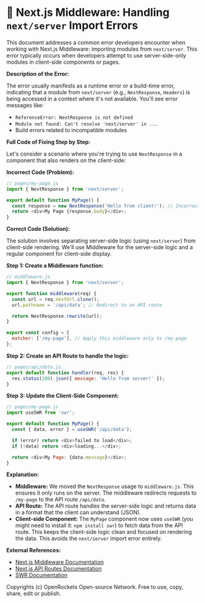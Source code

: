 # 🐞 Next.js Middleware: Handling `next/server` Import Errors


This document addresses a common error developers encounter when working with Next.js Middleware: importing modules from `next/server`. This error typically occurs when developers attempt to use server-side-only modules in client-side components or pages.

**Description of the Error:**

The error usually manifests as a runtime error or a build-time error, indicating that a module from `next/server` (e.g., `NextResponse`, `Headers`) is being accessed in a context where it's not available.  You'll see error messages like:

* `ReferenceError: NextResponse is not defined`
* `Module not found: Can't resolve 'next/server' in ...`
* Build errors related to incompatible modules

**Full Code of Fixing Step by Step:**

Let's consider a scenario where you're trying to use `NextResponse` in a component that also renders on the client-side:

**Incorrect Code (Problem):**

```javascript
// pages/my-page.js
import { NextResponse } from 'next/server';

export default function MyPage() {
  const response = new NextResponse('Hello from client!'); // Incorrect - NextResponse is server-side only
  return <div>My Page {response.body}</div>;
}
```

**Correct Code (Solution):**

The solution involves separating server-side logic (using `next/server`) from client-side rendering.  We'll use Middleware for the server-side logic and a regular component for client-side display.

**Step 1: Create a Middleware function:**

```javascript
// middleware.js
import { NextResponse } from 'next/server';

export function middleware(req) {
  const url = req.nextUrl.clone();
  url.pathname = '/api/data'; // Redirect to an API route

  return NextResponse.rewrite(url);
}

export const config = {
  matcher: ['/my-page'], // Apply this middleware only to /my-page
};
```

**Step 2: Create an API Route to handle the logic:**

```javascript
// pages/api/data.js
export default function handler(req, res) {
  res.status(200).json({ message: 'Hello from server!' });
}
```

**Step 3: Update the Client-Side Component:**

```javascript
// pages/my-page.js
import useSWR from 'swr';

export default function MyPage() {
  const { data, error } = useSWR('/api/data');

  if (error) return <div>failed to load</div>;
  if (!data) return <div>loading...</div>;

  return <div>My Page: {data.message}</div>;
}
```


**Explanation:**

* **Middleware:** We moved the `NextResponse` usage to `middleware.js`. This ensures it only runs on the server. The middleware redirects requests to `/my-page` to the API route `/api/data`.
* **API Route:**  The API route handles the server-side logic and returns data in a format that the client can understand (JSON).
* **Client-side Component:** The `MyPage` component now uses `useSWR` (you might need to install it: `npm install swr`) to fetch data from the API route. This keeps the client-side logic clean and focused on rendering the data.  This avoids the `next/server` import error entirely.

**External References:**

* [Next.js Middleware Documentation](https://nextjs.org/docs/app/building-your-application/routing/middleware)
* [Next.js API Routes Documentation](https://nextjs.org/docs/api-routes/introduction)
* [SWR Documentation](https://swr.vercel.app/)


Copyrights (c) OpenRockets Open-source Network. Free to use, copy, share, edit or publish.

